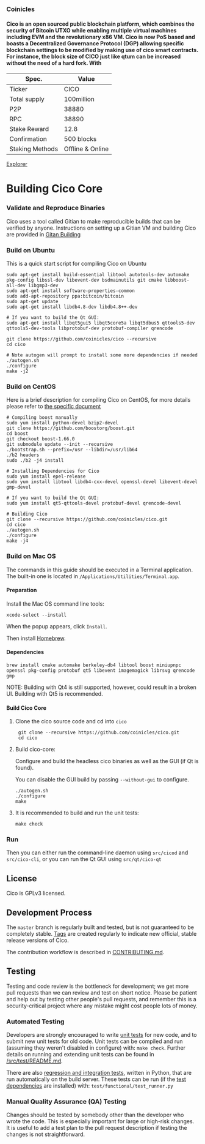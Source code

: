 ### Coinicles

#### Cico is an open sourced public blockchain platform, which combines the security of Bitcoin UTXO while enabling multiple virtual machines including EVM and the revolutionary x86 VM. Cico is now PoS based and boasts a Decentralized Governance Protocol (DGP) allowing specific blockchain settings to be modified by making use of cico smart contracts. For instance, the block size of CICO just like qtum can be increased without the need of a hard fork. With 

|   Spec.          | Value  | 
| ------------ | ------------- | 
| Ticker       |     CICO         |
| Total supply |     100million   |
| P2P          |     38880         | 
| RPC          |     38890         | 
| Stake Reward |     12.8          |
| Confirmation |     500 blocks    |
| Staking Methods | Offline & Online |


[Explorer](https://explorer.coinicles.tech)

# Building Cico Core

### Validate and Reproduce Binaries

Cico uses a tool called Gitian to make reproducible builds that can be verified by anyone. Instructions on setting up a Gitian VM and building Cico are provided in [Gitan Building](https://github.com/coinicles/cico/blob/master/doc/gitian-building.md)

### Build on Ubuntu

This is a quick start script for compiling Cico on Ubuntu


    sudo apt-get install build-essential libtool autotools-dev automake pkg-config libssl-dev libevent-dev bsdmainutils git cmake libboost-all-dev libgmp3-dev
    sudo apt-get install software-properties-common
    sudo add-apt-repository ppa:bitcoin/bitcoin
    sudo apt-get update
    sudo apt-get install libdb4.8-dev libdb4.8++-dev

    # If you want to build the Qt GUI:
    sudo apt-get install libqt5gui5 libqt5core5a libqt5dbus5 qttools5-dev qttools5-dev-tools libprotobuf-dev protobuf-compiler qrencode

    git clone https://github.com/coinicles/cico --recursive
    cd cico

    # Note autogen will prompt to install some more dependencies if needed
    ./autogen.sh
    ./configure 
    make -j2
    
### Build on CentOS

Here is a brief description for compiling Cico on CentOS, for more details please refer to [the specific document](https://github.com/coinicles/cico/blob/master/doc/build-unix.md)

    # Compiling boost manually
    sudo yum install python-devel bzip2-devel
    git clone https://github.com/boostorg/boost.git
    cd boost
    git checkout boost-1.66.0
    git submodule update --init --recursive
    ./bootstrap.sh --prefix=/usr --libdir=/usr/lib64
    ./b2 headers
    sudo ./b2 -j4 install
    
    # Installing Dependencies for Cico
    sudo yum install epel-release
    sudo yum install libtool libdb4-cxx-devel openssl-devel libevent-devel gmp-devel
    
    # If you want to build the Qt GUI:
    sudo yum install qt5-qttools-devel protobuf-devel qrencode-devel
    
    # Building Cico
    git clone --recursive https://github.com/coinicles/cico.git
    cd cico
    ./autogen.sh
    ./configure
    make -j4

### Build on Mac OS

The commands in this guide should be executed in a Terminal application.
The built-in one is located in `/Applications/Utilities/Terminal.app`.

#### Preparation

Install the Mac OS command line tools:

`xcode-select --install`

When the popup appears, click `Install`.

Then install [Homebrew](https://brew.sh).

#### Dependencies

    brew install cmake automake berkeley-db4 libtool boost miniupnpc openssl pkg-config protobuf qt5 libevent imagemagick librsvg qrencode gmp

NOTE: Building with Qt4 is still supported, however, could result in a broken UI. Building with Qt5 is recommended.

#### Build Cico Core

1. Clone the cico source code and cd into `cico`

        git clone --recursive https://github.com/coinicles/cico.git
        cd cico

2.  Build cico-core:

    Configure and build the headless cico binaries as well as the GUI (if Qt is found).

    You can disable the GUI build by passing `--without-gui` to configure.

        ./autogen.sh
        ./configure
        make

3.  It is recommended to build and run the unit tests:

        make check

### Run

Then you can either run the command-line daemon using `src/cicod` and `src/cico-cli`, or you can run the Qt GUI using `src/qt/cico-qt`

License
-------

Cico is GPLv3 licensed.


Development Process
-------------------

The `master` branch is regularly built and tested, but is not guaranteed to be
completely stable. [Tags](https://github.com/coinicles/cico/tags) are created
regularly to indicate new official, stable release versions of Cico.

The contribution workflow is described in [CONTRIBUTING.md](https://github.com/coinicles/cico/blob/master/CONTRIBUTING.md).


Testing
-------

Testing and code review is the bottleneck for development; we get more pull
requests than we can review and test on short notice. Please be patient and help out by testing
other people's pull requests, and remember this is a security-critical project where any mistake might cost people
lots of money.

### Automated Testing

Developers are strongly encouraged to write [unit tests](src/test/README.md) for new code, and to
submit new unit tests for old code. Unit tests can be compiled and run
(assuming they weren't disabled in configure) with: `make check`. Further details on running
and extending unit tests can be found in [/src/test/README.md](/src/test/README.md).

There are also [regression and integration tests](/test), written
in Python, that are run automatically on the build server.
These tests can be run (if the [test dependencies](/test) are installed) with: `test/functional/test_runner.py`

### Manual Quality Assurance (QA) Testing

Changes should be tested by somebody other than the developer who wrote the
code. This is especially important for large or high-risk changes. It is useful
to add a test plan to the pull request description if testing the changes is
not straightforward.

